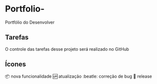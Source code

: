 # Portfolio-
Portfólio do Desenvolver

## Tarefas 

O controle das tarefas desse projeto será realizado no GitHub

## Ícones 

:package: nova funcionalidade
:up: atualização
:beatle: correção de bug
:checkered_flag: release 
